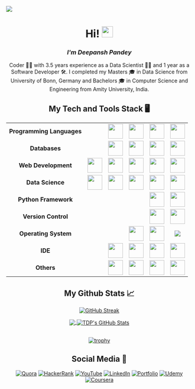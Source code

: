 ![](https://komarev.com/ghpvc/?username=TDeepanshPandey&style=flat-square)
<h1 align='center'> Hi! <img src="https://raw.githubusercontent.com/MartinHeinz/MartinHeinz/master/wave.gif" width="30px"> </h1>
<i><h3 align='center'> I'm Deepansh Pandey</h3></i>

<p align='center'>
Coder 👨‍💻 with 3.5 years experience as a Data Scientist 👨‍🔬 and 1 year as a Software Developer 🛠️. I completed my Masters 🎓 in Data Science from University of Bonn, Germany and Bachelors 🎓 in Computer Science and Engineering from Amity University, India. 
</p>

<h2 align='center'> My Tech and Tools Stack &#x1F5A5; </h2>
<div align='center'>
  
  |||||||
  |    :----:   |    :----:   |  :----:   |  :----:   |  :----:   |   :----:   |
  |<b>Programming Languages</b>| | <img src="https://cdn.jsdelivr.net/gh/devicons/devicon/icons/cplusplus/cplusplus-original.svg" height="40" width="40" />| <img src="https://cdn.jsdelivr.net/gh/devicons/devicon/icons/python/python-original-wordmark.svg" height="40" width="40"/>| <img src="https://cdn.jsdelivr.net/gh/devicons/devicon/icons/java/java-original-wordmark.svg" height="40" width="40"/>| <img src="https://cdn.jsdelivr.net/gh/devicons/devicon/icons/r/r-original.svg" height="40" width="40"/> | 
  |<b>Databases</b>| | <img src="https://cdn.jsdelivr.net/gh/devicons/devicon/icons/neo4j/neo4j-original-wordmark.svg" height="40" width="40"/>| <img src="https://cdn.jsdelivr.net/gh/devicons/devicon/icons/mysql/mysql-original-wordmark.svg" height="40" width="40"/>| <img src="https://cdn.jsdelivr.net/gh/devicons/devicon/icons/mongodb/mongodb-original-wordmark.svg" height="40" width="40"/>| <img src="https://www.vectorlogo.zone/logos/apache_hive/apache_hive-icon.svg" height="40" width="40"/>|
  |<b>Web Development</b>| <img src="https://cdn.jsdelivr.net/gh/devicons/devicon/icons/javascript/javascript-original.svg" height="40" width="40"/>| <img src="https://cdn.jsdelivr.net/gh/devicons/devicon/icons/html5/html5-original-wordmark.svg" height="40" width="40"/>| <img src="https://cdn.jsdelivr.net/gh/devicons/devicon/icons/css3/css3-original-wordmark.svg" height="40" width="40"/>| <img src="https://cdn.jsdelivr.net/gh/devicons/devicon/icons/bootstrap/bootstrap-plain-wordmark.svg" height="40" width="40"/>| <img src="https://cdn.jsdelivr.net/gh/devicons/devicon/icons/jquery/jquery-original-wordmark.svg" height="40" width="40"/>|
  |<b>Data Science</b>| <img src="https://cdn.jsdelivr.net/gh/devicons/devicon/icons/numpy/numpy-original-wordmark.svg" height="40" width="40"/>| <img src="https://cdn.jsdelivr.net/gh/devicons/devicon/icons/pandas/pandas-original-wordmark.svg" height="40" width="40"/>| <img src="https://cdn.jsdelivr.net/gh/devicons/devicon/icons/tensorflow/tensorflow-original-wordmark.svg" height="40" width="40"/>| <img src="https://unpkg.com/simple-icons@v6/icons/scikitlearn.svg" height="40" width="40" />| <img src="https://avatars.githubusercontent.com/u/25720743?s=200&v=4" height="40" width="40" />| 
  |<b>Python Framework</b>| | | | <img src="https://cdn.jsdelivr.net/gh/devicons/devicon/icons/django/django-original.svg" height="40" width="40"/>| <img src="https://cdn.jsdelivr.net/gh/devicons/devicon/icons/flask/flask-original-wordmark.svg" height="40" width="40"/>|
  |<b>Version Control</b>| | | | <img src="https://cdn.jsdelivr.net/gh/devicons/devicon/icons/bitbucket/bitbucket-original-wordmark.svg" height="40" width="40"/>| <img src="https://cdn.jsdelivr.net/gh/devicons/devicon/icons/github/github-original.svg" height="40" width="40"/>|
  |<b>Operating System</b>| | | <img src="https://cdn.jsdelivr.net/gh/devicons/devicon/icons/linux/linux-original.svg" height="40" width="40"/>| <img src="https://cdn.jsdelivr.net/gh/devicons/devicon/icons/windows8/windows8-original.svg" height="40" width="40"/>| <img src="https://cdn.jsdelivr.net/gh/devicons/devicon/icons/bash/bash-plain.svg" />|
  |<b>IDE</b>| | <img src="https://cdn.jsdelivr.net/gh/devicons/devicon/icons/jupyter/jupyter-original-wordmark.svg" height="40" width="40"/>| <img src="https://unpkg.com/simple-icons@v6/icons/pycharm.svg" height="40" width="40"/>| <img src="https://cdn.jsdelivr.net/gh/devicons/devicon/icons/rstudio/rstudio-original.svg" height="40" width="40"/>| <img src="https://cdn.jsdelivr.net/gh/devicons/devicon/icons/atom/atom-original.svg" height="40" width="40"/>
  |<b>Others</b>| | <img src="https://unpkg.com/simple-icons@6/icons/amazonaws.svg" height="40" width="40"/>| <img src="https://cdn.jsdelivr.net/gh/devicons/devicon/icons/kubernetes/kubernetes-plain-wordmark.svg" height="40" width="40"/>| <img src="https://cdn.jsdelivr.net/gh/devicons/devicon/icons/docker/docker-original-wordmark.svg" height="40" width="40"/>|  <img src="https://unpkg.com/simple-icons@6/icons/apacheairflow.svg" height="40" width="40"/>
</div>

<h2 align='center'> My Github Stats &#x1f4c8; </h2>

<div align='center'>

  [![GitHub Streak](https://github-readme-streak-stats.herokuapp.com/?user=TDeepanshPandey&theme=gruvbox)](https://git.io/streak-stats)  

</div>

<div align="center">
<a href="https://github.com/TDeepanshPandey">
  <img align="center" src="https://github-readme-stats.vercel.app/api/top-langs/?username=TDeepanshPandey&theme=onedark&langs_count=3" />
</a>
<a href="https://github.com/TDeepanshPandey">
  <img align="center" src="https://github-readme-stats.vercel.app/api?username=TDeepanshPandey&show_icons=true&line_height=27&theme=onedark&include_all_commits=true" alt="TDP's GitHub Stats" />
</a>
</div>
  
<br>

<div align="center" width="100%">
 
[![trophy](https://github-profile-trophy.vercel.app/?username=TDeepanshPandey&theme=onedark&row=1&title=Stars,Followers,Commits,MultiLanguage,Repositories,PullRequest&margin-w=30&margin-h=30)](https://github.com/ryo-ma/github-profile-trophy)

</div>

<h2 align='center'> Social Media &#128199; </h2>

<div align="center">
  
<a href="https://www.quora.com/profile/Deepansh-Pandey">![Quora](https://img.shields.io/badge/Quora-%23B92B27.svg?style=for-the-badge&logo=Quora&logoColor=white)</a>
<a href="https://www.hackerrank.com/deepansh_pandey">![HackerRank](https://img.shields.io/badge/-Hackerrank-2EC866?style=for-the-badge&logo=HackerRank&logoColor=white)</a>
<a href="https://www.youtube.com/channel/UCtlQgM6FwSKVk_qkdCv9xZA">![YouTube](https://img.shields.io/badge/AI_Simplified-%23FF0000.svg?style=for-the-badge&logo=YouTube&logoColor=white)</a>
<a href="https://www.linkedin.com/in/thedeepanshpandey/">![LinkedIn](https://img.shields.io/badge/linkedin-%230077B5.svg?style=for-the-badge&logo=linkedin&logoColor=white)</a>
<a href="https://deepanshpandey.com/">![Portfolio](https://img.shields.io/badge/Portfolio-%23000000.svg?style=for-the-badge&logo=firefox&logoColor=#FF7139)</a>
<a href="https://www.udemy.com/user/deepansh-pandey/">![Udemy](https://img.shields.io/badge/Udemy-A435F0?style=for-the-badge&logo=Udemy&logoColor=white)</a>
<a href="https://www.coursera.org/user/e168e73aeb4bcf3f4d9558bdb0a8543c">![Coursera](https://img.shields.io/badge/Coursera-%230056D2.svg?style=for-the-badge&logo=Coursera&logoColor=white)</a>  
  
</div>
